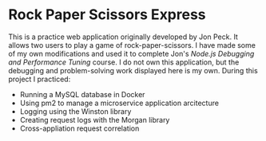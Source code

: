 # Rock Paper Scissors Express

This is a practice web application originally developed by Jon Peck. It allows two users to play a game of rock-paper-scissors. I have made some of my own modifications and used it to complete Jon's *Node.js Debugging and Performance Tuning* course. I do not own this application, but the debugging and problem-solving work displayed here is my own. During this project I practiced:

* Running a MySQL database in Docker
* Using pm2 to manage a microservice application arcitecture
* Logging using the Winston library
* Creating request logs with the Morgan library
* Cross-appliation request correlation 
